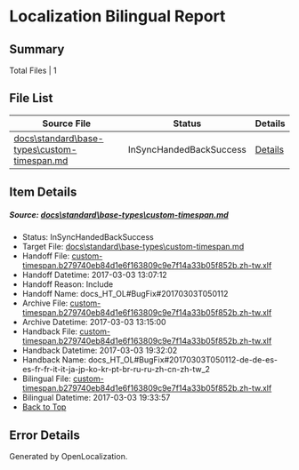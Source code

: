 # <a name='report-top'></a> Localization Bilingual Report

## Summary
 Total Files | 1

## File List
 Source File | Status | Details 
 ----------- | ------ | ------- 
 [docs\standard\base-types\custom-timespan.md](https://github.com/dotnet/docs/blob/90fe68f7f3c4b46502b5d3770b1a2d57c6af748a/docs/standard/base-types/custom-timespan.md) | InSyncHandedBackSuccess | [Details](#bec60437d4345decaf38f2bbb9434922ac8896833374)

## Item Details
##### <a name='bec60437d4345decaf38f2bbb9434922ac8896833374'></a> Source: [docs\standard\base-types\custom-timespan.md](https://github.com/dotnet/docs/blob/90fe68f7f3c4b46502b5d3770b1a2d57c6af748a/docs/standard/base-types/custom-timespan.md)
* Status: InSyncHandedBackSuccess
* Target File: [docs\standard\base-types\custom-timespan.md](https://github.com/dotnet/docs.zh-tw/blob/3fb3153f64f4487a35547759e4f2d6796d865613/docs/standard/base-types/custom-timespan.md)
* Handoff File: [custom-timespan.b279740eb84d1e6f163809c9e7f14a33b05f852b.zh-tw.xlf](https://github.com/dotnet/docs.handoff/blob/4b2d4db3a14bdafaeaacfd02cbdd265d04a5989b/ol-handoff/dotnet/docs.zh-tw/master/dotnet-core/custom-timespan.b279740eb84d1e6f163809c9e7f14a33b05f852b.zh-tw.xlf)
* Handoff Datetime: 2017-03-03 13:07:12
* Handoff Reason: Include
* Handoff Name: docs_HT_OL#BugFix#20170303T050112
* Archive File: [custom-timespan.b279740eb84d1e6f163809c9e7f14a33b05f852b.zh-tw.xlf](https://github.com/dotnet/docs.handoff/blob/8e8641e32b4cc8f777d8064132ab3e36fac8390c/ol-archive/dotnet/docs.zh-tw/master/dotnet-core/custom-timespan.b279740eb84d1e6f163809c9e7f14a33b05f852b.zh-tw.xlf)
* Archive Datetime: 2017-03-03 13:15:00
* Handback File: [custom-timespan.b279740eb84d1e6f163809c9e7f14a33b05f852b.zh-tw.xlf](https://github.com/dotnet/docs.handback/blob/3573af5c301ba01ea6b54f587b78a4a6f54225e1/ol-handback/dotnet/docs.zh-tw/master/dotnet-core/custom-timespan.b279740eb84d1e6f163809c9e7f14a33b05f852b.zh-tw.xlf)
* Handback Datetime: 2017-03-03 19:32:02
* Handback Name: docs_HT_OL#BugFix#20170303T050112-de-de-es-es-fr-fr-it-it-ja-jp-ko-kr-pt-br-ru-ru-zh-cn-zh-tw_2
* Bilingual File: [custom-timespan.b279740eb84d1e6f163809c9e7f14a33b05f852b.zh-tw.xlf](https://github.com/dotnet/docs.handback/blob/3573af5c301ba01ea6b54f587b78a4a6f54225e1/ol-handback/dotnet/docs.zh-tw/master/dotnet-core/custom-timespan.b279740eb84d1e6f163809c9e7f14a33b05f852b.zh-tw.xlf)
* Bilingual Datetime: 2017-03-03 19:33:57
* [Back to Top](#report-top)


## Error Details

Generated by OpenLocalization.
